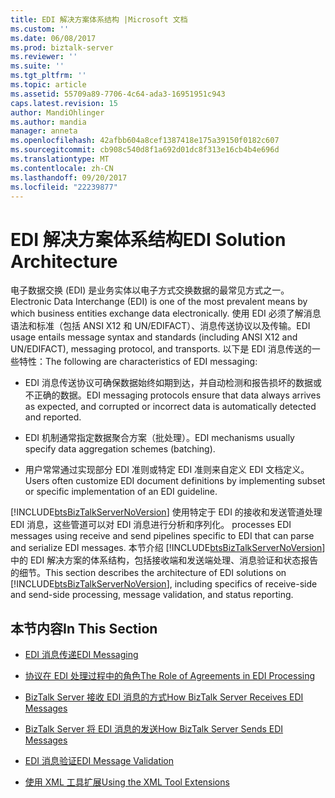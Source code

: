 ```yaml
---
title: EDI 解决方案体系结构 |Microsoft 文档
ms.custom: ''
ms.date: 06/08/2017
ms.prod: biztalk-server
ms.reviewer: ''
ms.suite: ''
ms.tgt_pltfrm: ''
ms.topic: article
ms.assetid: 55709a89-7706-4c64-ada3-16951951c943
caps.latest.revision: 15
author: MandiOhlinger
ms.author: mandia
manager: anneta
ms.openlocfilehash: 42afbb604a8cef1387418e175a39150f0182c607
ms.sourcegitcommit: cb908c540d8f1a692d01dc8f313e16cb4b4e696d
ms.translationtype: MT
ms.contentlocale: zh-CN
ms.lasthandoff: 09/20/2017
ms.locfileid: "22239877"
---
```

# <a name="edi-solution-architecture"></a><span data-ttu-id="2327c-102">EDI 解决方案体系结构</span><span class="sxs-lookup"><span data-stu-id="2327c-102">EDI Solution Architecture</span></span>
<span data-ttu-id="2327c-103">电子数据交换 (EDI) 是业务实体以电子方式交换数据的最常见方式之一。</span><span class="sxs-lookup"><span data-stu-id="2327c-103">Electronic Data Interchange (EDI) is one of the most prevalent means by which business entities exchange data electronically.</span></span> <span data-ttu-id="2327c-104">使用 EDI 必须了解消息语法和标准（包括 ANSI X12 和 UN/EDIFACT）、消息传送协议以及传输。</span><span class="sxs-lookup"><span data-stu-id="2327c-104">EDI usage entails message syntax and standards (including ANSI X12 and UN/EDIFACT), messaging protocol, and transports.</span></span> <span data-ttu-id="2327c-105">以下是 EDI 消息传送的一些特性：</span><span class="sxs-lookup"><span data-stu-id="2327c-105">The following are characteristics of EDI messaging:</span></span>  
  
-   <span data-ttu-id="2327c-106">EDI 消息传送协议可确保数据始终如期到达，并自动检测和报告损坏的数据或不正确的数据。</span><span class="sxs-lookup"><span data-stu-id="2327c-106">EDI messaging protocols ensure that data always arrives as expected, and corrupted or incorrect data is automatically detected and reported.</span></span>  
  
-   <span data-ttu-id="2327c-107">EDI 机制通常指定数据聚合方案（批处理）。</span><span class="sxs-lookup"><span data-stu-id="2327c-107">EDI mechanisms usually specify data aggregation schemes (batching).</span></span>  
  
-   <span data-ttu-id="2327c-108">用户常常通过实现部分 EDI 准则或特定 EDI 准则来自定义 EDI 文档定义。</span><span class="sxs-lookup"><span data-stu-id="2327c-108">Users often customize EDI document definitions by implementing subset or specific implementation of an EDI guideline.</span></span>  
  
 [!INCLUDE[btsBizTalkServerNoVersion](../includes/btsbiztalkservernoversion-md.md)]<span data-ttu-id="2327c-109"> 使用特定于 EDI 的接收和发送管道处理 EDI 消息，这些管道可以对 EDI 消息进行分析和序列化。</span><span class="sxs-lookup"><span data-stu-id="2327c-109"> processes EDI messages using receive and send pipelines specific to EDI that can parse and serialize EDI messages.</span></span> <span data-ttu-id="2327c-110">本节介绍 [!INCLUDE[btsBizTalkServerNoVersion](../includes/btsbiztalkservernoversion-md.md)] 中的 EDI 解决方案的体系结构，包括接收端和发送端处理、消息验证和状态报告的细节。</span><span class="sxs-lookup"><span data-stu-id="2327c-110">This section describes the architecture of EDI solutions on [!INCLUDE[btsBizTalkServerNoVersion](../includes/btsbiztalkservernoversion-md.md)], including specifics of receive-side and send-side processing, message validation, and status reporting.</span></span>  
  
## <a name="in-this-section"></a><span data-ttu-id="2327c-111">本节内容</span><span class="sxs-lookup"><span data-stu-id="2327c-111">In This Section</span></span>  
  
-   [<span data-ttu-id="2327c-112">EDI 消息传递</span><span class="sxs-lookup"><span data-stu-id="2327c-112">EDI Messaging</span></span>](../core/edi-messaging.md)  
  
-   [<span data-ttu-id="2327c-113">协议在 EDI 处理过程中的角色</span><span class="sxs-lookup"><span data-stu-id="2327c-113">The Role of Agreements in EDI Processing</span></span>](../core/the-role-of-agreements-in-edi-processing.md)  
  
-   [<span data-ttu-id="2327c-114">BizTalk Server 接收 EDI 消息的方式</span><span class="sxs-lookup"><span data-stu-id="2327c-114">How BizTalk Server Receives EDI Messages</span></span>](../core/how-biztalk-server-receives-edi-messages.md)  
  
-   [<span data-ttu-id="2327c-115">BizTalk Server 将 EDI 消息的发送</span><span class="sxs-lookup"><span data-stu-id="2327c-115">How BizTalk Server Sends EDI Messages</span></span>](../core/how-biztalk-server-sends-edi-messages.md)  
  
-   [<span data-ttu-id="2327c-116">EDI 消息验证</span><span class="sxs-lookup"><span data-stu-id="2327c-116">EDI Message Validation</span></span>](../core/edi-message-validation.md)  
  
-   [<span data-ttu-id="2327c-117">使用 XML 工具扩展</span><span class="sxs-lookup"><span data-stu-id="2327c-117">Using the XML Tool Extensions</span></span>](../core/using-the-xml-tool-extensions.md)